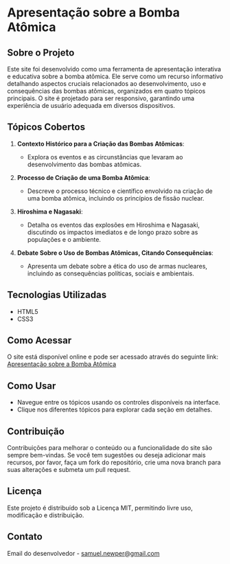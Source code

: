 # Apresentação sobre a Bomba Atômica

## Sobre o Projeto

Este site foi desenvolvido como uma ferramenta de apresentação interativa e educativa sobre a bomba atômica. Ele serve como um recurso informativo detalhando aspectos cruciais relacionados ao desenvolvimento, uso e consequências das bombas atômicas, organizados em quatro tópicos principais. O site é projetado para ser responsivo, garantindo uma experiência de usuário adequada em diversos dispositivos.

## Tópicos Cobertos

1. **Contexto Histórico para a Criação das Bombas Atômicas**:
   - Explora os eventos e as circunstâncias que levaram ao desenvolvimento das bombas atômicas.
   
2. **Processo de Criação de uma Bomba Atômica**:
   - Descreve o processo técnico e científico envolvido na criação de uma bomba atômica, incluindo os princípios de fissão nuclear.

3. **Hiroshima e Nagasaki**:
   - Detalha os eventos das explosões em Hiroshima e Nagasaki, discutindo os impactos imediatos e de longo prazo sobre as populações e o ambiente.

4. **Debate Sobre o Uso de Bombas Atômicas, Citando Consequências**:
   - Apresenta um debate sobre a ética do uso de armas nucleares, incluindo as consequências políticas, sociais e ambientais.

## Tecnologias Utilizadas

- HTML5
- CSS3

## Como Acessar

O site está disponível online e pode ser acessado através do seguinte link: [Apresentação sobre a Bomba Atômica](http://bomba-one.vercel.app)

## Como Usar

- Navegue entre os tópicos usando os controles disponíveis na interface.
- Clique nos diferentes tópicos para explorar cada seção em detalhes.

## Contribuição

Contribuições para melhorar o conteúdo ou a funcionalidade do site são sempre bem-vindas. Se você tem sugestões ou deseja adicionar mais recursos, por favor, faça um fork do repositório, crie uma nova branch para suas alterações e submeta um pull request.

## Licença

Este projeto é distribuído sob a Licença MIT, permitindo livre uso, modificação e distribuição.

## Contato

Email do desenvolvedor - [samuel.newper@gmail.com](mailto:samuel.newper@gmail.com)
